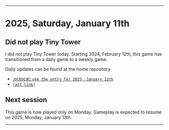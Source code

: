
***

# 2025, Saturday, January 11th

## Did not play Tiny Tower

<!-- TODO: For each weekly entry, make sure the date is correct. The day of the week should be modified in 4 places !-->

I did not play Tiny Tower today. Starting 2024, February 12th, this game has transitioned from a daily game to a weekly game.

Daily updates can be found at the home repository

- [:octocat: `see the entry for 2025, January 11th`](https://github.com/seanpm2001/SeansLifeArchive_Images_TinyTower/tree/master/tiny%20tower/2025/01_January/11/) 
- [`(alt link)`](/tiny%20tower/2025/01_January/11/)

## Next session

This game is now played only on Monday. Gameplay is expected to resume on 2025, Monday, January 13th.

***
